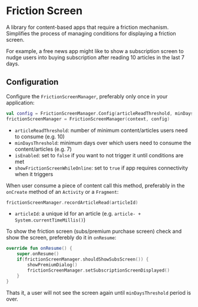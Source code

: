# Friction Screen
A library for content-based apps that require a friction mechanism. Simplifies the process of managing conditions for displaying a friction screen.

For example, a free news app might like to show a subscription screen to nudge users into buying subscription after reading 10 articles in the last 7 days.


## Configuration
Configure the `FrictionScreenManager`, preferably only once in your application:

```kotlin
val config = FrictionScreenManager.Config(articleReadThreshold, minDaysThreshold, isEnabled, showFrictionScreenWhileOnline)
frictionScreenManager = FrictionScreenManager(context, config)
```

* `articleReadThreshold`: number of minimum content/articles users need to consume (e.g. 10)
* `minDaysThreshold`: minimum days over which users need to consume the content/articles (e.g. 7)
* `isEnabled`: set to `false` if you want to not trigger it until conditions are met
* `showFrictionScreenWhileOnline`: set to `true` if app requires connectivity when it triggers


When user consume a piece of content call this method, preferably in the `onCreate` method of an `Activity` or a `Fragment`:

```kotlin
frictionScreenManager.recordArticleRead(articleId)
```
* `articleId`: a unique id for an article (e.g. `article- + System.currentTimeMillis()`)


To show the friction screen (subs/premium purchase screen) check and show the screen, preferebly do it in `onResume`:
```kotlin
override fun onResume() {
    super.onResume()
    if(frictionScreenManager.shouldShowSubsScreen()) {
        showPremiumDialog()
        frictionScreenManager.setSubscriptionScreenDisplayed()
    }
}
```

Thats it, a user will not see the screen again until `minDaysThreshold` period is over.
